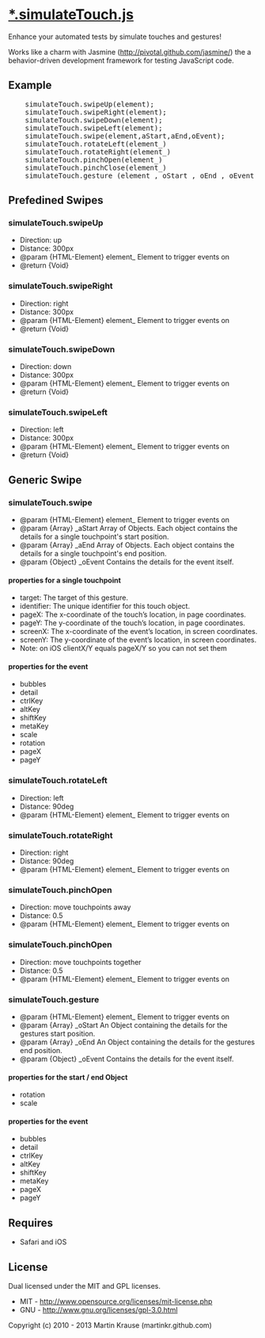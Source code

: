 <a name="README">[*.simulateTouch.js](https://github.com/martinkr/simulateTouch.js)</a>
=======
Enhance your automated tests by simulate touches and gestures!

Works like a charm with Jasmine (http://pivotal.github.com/jasmine/) the a behavior-driven development framework for testing JavaScript code.

## Example
<pre>
	simulateTouch.swipeUp(element);
	simulateTouch.swipeRight(element);
	simulateTouch.swipeDown(element);
	simulateTouch.swipeLeft(element);
	simulateTouch.swipe(element,aStart,aEnd,oEvent);
	simulateTouch.rotateLeft(element_)
	simulateTouch.rotateRight(element_)
	simulateTouch.pinchOpen(element_)
	simulateTouch.pinchClose(element_)
	simulateTouch.gesture (element_, oStart_, oEnd_, oEvent_ )
</pre>


## Prefedined Swipes

### simulateTouch.swipeUp
 - Direction: up
 - Distance: 300px
 - @param  {HTML-Element} element_ Element to trigger events on
 - @return {Void}

### simulateTouch.swipeRight
- Direction: right
- Distance: 300px
- @param  {HTML-Element} element_ Element to trigger events on
- @return {Void}

### simulateTouch.swipeDown
- Direction: down
- Distance: 300px
- @param  {HTML-Element} element_ Element to trigger events on
- @return {Void}

### simulateTouch.swipeLeft
- Direction: left
- Distance: 300px
- @param  {HTML-Element} element_ Element to trigger events on
- @return {Void}

## Generic Swipe

### simulateTouch.swipe
- @param  {HTML-Element} element_ Element to trigger events on
- @param  {Array} _aStart Array of Objects. Each object contains the details for a single touchpoint's start position.
- @param  {Array} _aEnd Array of Objects. Each object contains the details for a single touchpoint's end position.
- @param  {Object} _oEvent Contains the details for the event itself.

#### properties for a single touchpoint
 - target: The target of this gesture.
 - identifier: The unique identifier for this touch object.
 - pageX: The x-coordinate of the touch’s location, in page coordinates.
 - pageY: The y-coordinate of the touch’s location, in page coordinates.
 - screenX: The x-coordinate of the event’s location, in screen coordinates.
 - screenY: The y-coordinate of the event’s location, in screen coordinates.
 -  Note: on iOS clientX/Y equals pageX/Y so you can not set them

#### properties for the event
 - bubbles
 - detail
 - ctrlKey
 - altKey
 - shiftKey
 - metaKey
 - scale
 - rotation
 - pageX
 - pageY


### simulateTouch.rotateLeft
 - Direction: left
 - Distance: 90deg
 - @param  {HTML-Element} element_ Element to trigger events on

### simulateTouch.rotateRight
 - Direction: right
 - Distance: 90deg
 - @param  {HTML-Element} element_ Element to trigger events on

### simulateTouch.pinchOpen
 - Direction: move touchpoints away
 - Distance: 0.5
 - @param  {HTML-Element} element_ Element to trigger events on

### simulateTouch.pinchOpen
 - Direction: move touchpoints together
 - Distance: 0.5
 - @param  {HTML-Element} element_ Element to trigger events on

### simulateTouch.gesture
 - @param  {HTML-Element}	element_ Element to trigger events on
 - @param  {Array} _oStart	An Object containing the details for the gestures start position.
 - @param  {Array} _oEnd	An Object containing the details for the gestures end position.
 - @param  {Object} _oEvent	Contains the details for the event itself.

#### properties for the  start / end Object
 - rotation
 - scale

#### properties for the event
 - bubbles
 - detail
 - ctrlKey
 - altKey
 - shiftKey
 - metaKey
 - pageX
 - pageY

## Requires
- Safari and iOS

## License
Dual licensed under the MIT and GPL licenses.

* MIT - http://www.opensource.org/licenses/mit-license.php
* GNU - http://www.gnu.org/licenses/gpl-3.0.html

Copyright (c) 2010 - 2013 Martin Krause (martinkr.github.com)